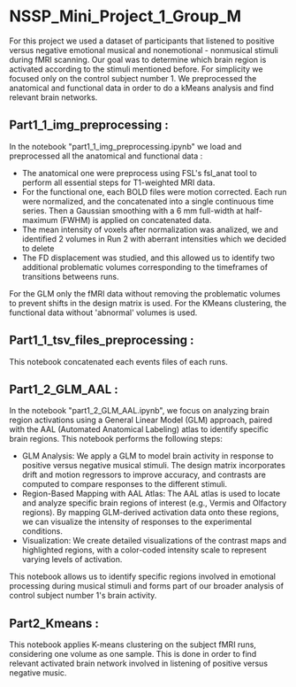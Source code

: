 # NSSP_Mini_Project_1_Group_M

For this project we used a dataset of participants that listened to positive versus negative emotional musical and nonemotional - nonmusical stimuli during fMRI scanning. 
Our goal was to determine which brain region is activated according to the stimuli mentioned before. For simplicity we focused only on the control subject number 1. We preprocessed the anatomical and functional data in order to do a kMeans analysis and find relevant brain networks. 

## Part1_1_img_preprocessing : 
In the notebook "part1_1_img_preprocessing.ipynb" we load and preprocessed all the anatomical and functional data : 
  - The anatomical one were preprocess using  FSL's fsl\_anat tool to perform all essential steps for T1-weighted MRI data.
  - For the functional one, each BOLD files were motion corrected. Each run were normalized, and the concatenated into a           single continuous time series. Then a Gaussian smoothing with a 6 mm full-width at half-maximum (FWHM) is applied on           concatenated data.
  - The mean intensity of voxels after normalization was analized, we and identified 2 volumes in Run 2 with aberrant intensities which we decided to delete
  - The FD displacement was studied, and this allowed us to identify two additional problematic volumes corresponding to the timeframes of transitions betweens runs.

For the GLM only the fMRI data without removing the problematic volumes to prevent shifts in the design matrix is used.
For the KMeans clustering, the functional data without 'abnormal' volumes is used.

## Part1_1_tsv_files_preprocessing : 

This notebook concatenated each events files of each runs. 

## Part1_2_GLM_AAL : 

In the notebook "part1_2_GLM_AAL.ipynb", we focus on analyzing brain region activations using a General Linear Model (GLM) approach, paired with the AAL (Automated Anatomical Labeling) atlas to identify specific brain regions.
This notebook performs the following steps:

- GLM Analysis: We apply a GLM to model brain activity in response to positive versus negative musical stimuli. The design matrix incorporates drift and motion regressors to improve accuracy, and contrasts are computed to compare responses to the different stimuli.
- Region-Based Mapping with AAL Atlas: The AAL atlas is used to locate and analyze specific brain regions of interest (e.g., Vermis and Olfactory regions). By mapping GLM-derived activation data onto these regions, we can visualize the intensity of responses to the experimental conditions.
- Visualization: We create detailed visualizations of the contrast maps and highlighted regions, with a color-coded intensity scale to represent varying levels of activation.

This notebook allows us to identify specific regions involved in emotional processing during musical stimuli and forms part of our broader analysis of control subject number 1's brain activity.

## Part2_Kmeans : 

This notebook applies K-means clustering on the subject fMRI runs, considering one volume as one sample. This is done in order to find relevant activated brain network involved in listening of positive versus negative music.  




